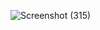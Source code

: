 ![Screenshot (315)](https://user-images.githubusercontent.com/46686490/192473313-57396b96-da0e-4730-a7a6-98edbfcbd24a.png)

